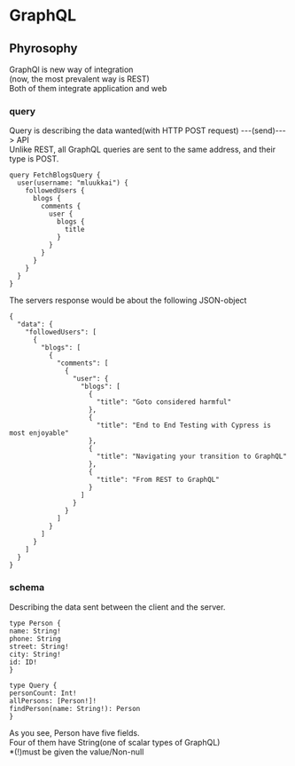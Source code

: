 # GraphQL  

## Phyrosophy  
GraphQl is new way of integration  
(now, the most prevalent way is REST)  
Both of them integrate application and web  

### query  
Query is describing the data wanted(with HTTP POST request) ---(send)---> API  
Unlike REST, all GraphQL queries are sent to the same address, and their type is POST.  

```
query FetchBlogsQuery {
  user(username: "mluukkai") {
    followedUsers {
      blogs {
        comments {
          user {
            blogs {
              title
            }
          }
        }
      }
    }
  }
}
```  
The servers response would be about the following JSON-object  
```
{
  "data": {
    "followedUsers": [
      {
        "blogs": [
          {
            "comments": [
              {
                "user": {
                  "blogs": [
                    {
                      "title": "Goto considered harmful"
                    },
                    {
                      "title": "End to End Testing with Cypress is most enjoyable"
                    },
                    {
                      "title": "Navigating your transition to GraphQL"
                    },
                    {
                      "title": "From REST to GraphQL"
                    }
                  ]
                }
              }
            ]
          }
        ]
      }
    ]
  }
}

```
### schema<heart of GraphQL>  
Describing the data sent between the client and the server.  
  ```
  type Person {
  name: String!
  phone: String
  street: String!
  city: String!
  id: ID! 
}

type Query {
  personCount: Int!
  allPersons: [Person!]!
  findPerson(name: String!): Person
}
```  
As you see, Person have five fields.  
Four of them have String(one of scalar types of GraphQL)  
*(!)must be given the value/Non-null  


